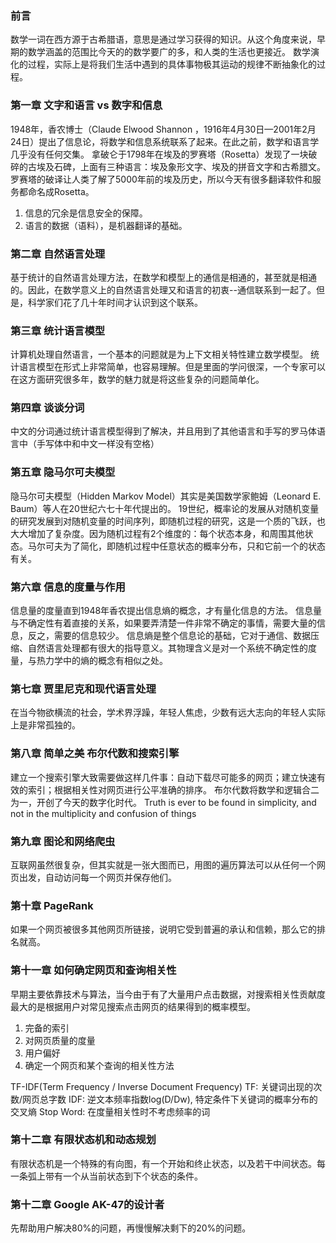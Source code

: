 ### 前言 ###
数学一词在西方源于古希腊语，意思是通过学习获得的知识。从这个角度来说，早期的数学涵盖的范围比今天的的数学要广的多，和人类的生活也更接近。
数学演化的过程，实际上是将我们生活中遇到的具体事物极其运动的规律不断抽象化的过程。

### 第一章 文字和语言 vs 数字和信息 ###
1948年，香农博士（Claude Elwood Shannon ，1916年4月30日—2001年2月24日）提出了信息论，将数学和信息系统联系了起来。在此之前，数学和语言学几乎没有任何交集。
拿破仑于1798年在埃及的罗赛塔（Rosetta）发现了一块破碎的古埃及石碑，上面有三种语言：埃及象形文字、埃及的拼音文字和古希腊文。罗赛塔的破译让人类了解了5000年前的埃及历史，所以今天有很多翻译软件和服务都命名成Rosetta。
1. 信息的冗余是信息安全的保障。
2. 语言的数据（语料），是机器翻译的基础。

### 第二章 自然语言处理 ###
基于统计的自然语言处理方法，在数学和模型上的通信是相通的，甚至就是相通的。因此，在数学意义上的自然语言处理又和语言的初衷--通信联系到一起了。但是，科学家们花了几十年时间才认识到这个联系。

### 第三章 统计语言模型 ###
计算机处理自然语言，一个基本的问题就是为上下文相关特性建立数学模型。
统计语言模型在形式上非常简单，也容易理解。但是里面的学问很深，一个专家可以在这方面研究很多年，数学的魅力就是将这些复杂的问题简单化。

### 第四章 谈谈分词 ###
中文的分词通过统计语言模型得到了解决，并且用到了其他语言和手写的罗马体语言中（手写体中和中文一样没有空格）

### 第五章 隐马尔可夫模型 ###
隐马尔可夫模型（Hidden Markov Model）其实是美国数学家鲍姆（Leonard E. Baum）等人在20世纪六七十年代提出的。
19世纪，概率论的发展从对随机变量的研究发展到对随机变量的时间序列，即随机过程的研究，这是一个质的飞跃，也大大增加了复杂度。因为随机过程有2个维度的：每个状态本身，和周围其他状态。马尔可夫为了简化，即随机过程中任意状态的概率分布，只和它前一个的状态有关。

### 第六章 信息的度量与作用 ###
信息量的度量直到1948年香农提出信息熵的概念，才有量化信息的方法。
信息量与不确定性有着直接的关系，如果要弄清楚一件非常不确定的事情，需要大量的信息，反之，需要的信息较少。
信息熵是整个信息论的基础，它对于通信、数据压缩、自然语言处理都有很大的指导意义。其物理含义是对一个系统不确定性的度量，与热力学中的熵的概念有相似之处。

### 第七章 贾里尼克和现代语言处理 ###
在当今物欲横流的社会，学术界浮躁，年轻人焦虑，少数有远大志向的年轻人实际上是非常孤独的。

### 第八章 简单之美 布尔代数和搜索引擎 ###
建立一个搜索引擎大致需要做这样几件事：自动下载尽可能多的网页；建立快速有效的索引；根据相关性对网页进行公平准确的排序。
布尔代数将数学和逻辑合二为一，开创了今天的数字化时代。
Truth is ever to be found in simplicity, and not in the multiplicity and confusion of things

### 第九章 图论和网络爬虫 ###
互联网虽然很复杂，但其实就是一张大图而已，用图的遍历算法可以从任何一个网页出发，自动访问每一个网页并保存他们。

### 第十章 PageRank ###
如果一个网页被很多其他网页所链接，说明它受到普遍的承认和信赖，那么它的排名就高。

### 第十一章 如何确定网页和查询相关性 ###
早期主要依靠技术与算法，当今由于有了大量用户点击数据，对搜索相关性贡献度最大的是根据用户对常见搜索点击网页的结果得到的概率模型。
1. 完备的索引
2. 对网页质量的度量
3. 用户偏好
4. 确定一个网页和某个查询的相关性方法
   
TF-IDF(Term Frequency / Inverse Document Frequency)
TF: 关键词出现的次数/网页总字数
IDF: 逆文本频率指数log(D/Dw), 特定条件下关键词的概率分布的交叉熵
Stop Word: 在度量相关性时不考虑频率的词

### 第十二章 有限状态机和动态规划 ###
有限状态机是一个特殊的有向图，有一个开始和终止状态，以及若干中间状态。每一条弧上带有一个从当前状态到下个状态的条件。

### 第十二章 Google AK-47的设计者 ###
先帮助用户解决80%的问题，再慢慢解决剩下的20%的问题。